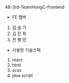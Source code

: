 48-3rd-TeamHongC-frontend

- FE 맴버

1. 김 슬 기
2. 김 진 희
3. 전 형 민

- 사용한 기술스택

1. react
2. html
3. scss
4. java script
